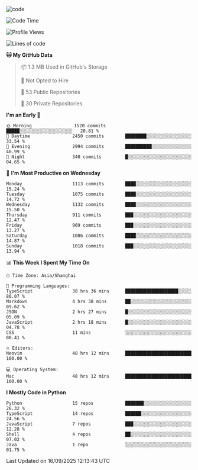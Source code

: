 
<!--
**liuyaanng/liuyaanng** is a ✨ _special_ ✨ repository because its `README.md` (this file) appears on your GitHub profile.

Here are some ideas to get you started:

- 🔭 I’m currently working on ...
- 🌱 I’m currently learning ...
- 👯 I’m looking to collaborate on ...
- 🤔 I’m looking for help with ...
- 💬 Ask me about ...
- 📫 How to reach me: ...
- 😄 Pronouns: ...
- ⚡ Fun fact: ...
-->


![code](https://cdn.jsdelivr.net/gh/liuyaanng/liuyaanng@1.0/code.gif) 

<!--START_SECTION:waka-->
![Code Time](http://img.shields.io/badge/Code%20Time-1%2C949%20hrs%2048%20mins-blue)

![Profile Views](http://img.shields.io/badge/Profile%20Views-0-blue)

![Lines of code](https://img.shields.io/badge/From%20Hello%20World%20I%27ve%20Written-27.7%20million%20lines%20of%20code-blue)

**🐱 My GitHub Data** 

> 📦 1.3 MB Used in GitHub's Storage 
 > 
> 🚫 Not Opted to Hire
 > 
> 📜 53 Public Repositories 
 > 
> 🔑 30 Private Repositories 
 > 
**I'm an Early 🐤** 

```text
🌞 Morning                1520 commits        █████░░░░░░░░░░░░░░░░░░░░   20.81 % 
🌆 Daytime                2450 commits        ████████░░░░░░░░░░░░░░░░░   33.54 % 
🌃 Evening                2994 commits        ██████████░░░░░░░░░░░░░░░   40.99 % 
🌙 Night                  340 commits         █░░░░░░░░░░░░░░░░░░░░░░░░   04.65 % 
```
📅 **I'm Most Productive on Wednesday** 

```text
Monday                   1113 commits        ████░░░░░░░░░░░░░░░░░░░░░   15.24 % 
Tuesday                  1075 commits        ████░░░░░░░░░░░░░░░░░░░░░   14.72 % 
Wednesday                1132 commits        ████░░░░░░░░░░░░░░░░░░░░░   15.50 % 
Thursday                 911 commits         ███░░░░░░░░░░░░░░░░░░░░░░   12.47 % 
Friday                   969 commits         ███░░░░░░░░░░░░░░░░░░░░░░   13.27 % 
Saturday                 1086 commits        ████░░░░░░░░░░░░░░░░░░░░░   14.87 % 
Sunday                   1018 commits        ███░░░░░░░░░░░░░░░░░░░░░░   13.94 % 
```


📊 **This Week I Spent My Time On** 

```text
🕑︎ Time Zone: Asia/Shanghai

💬 Programming Languages: 
TypeScript               38 hrs 36 mins      ████████████████████░░░░░   80.07 % 
Markdown                 4 hrs 38 mins       ██░░░░░░░░░░░░░░░░░░░░░░░   09.62 % 
JSON                     2 hrs 27 mins       █░░░░░░░░░░░░░░░░░░░░░░░░   05.09 % 
JavaScript               2 hrs 18 mins       █░░░░░░░░░░░░░░░░░░░░░░░░   04.78 % 
CSS                      11 mins             ░░░░░░░░░░░░░░░░░░░░░░░░░   00.41 % 

🔥 Editors: 
Neovim                   48 hrs 12 mins      █████████████████████████   100.00 % 

💻 Operating System: 
Mac                      48 hrs 12 mins      █████████████████████████   100.00 % 
```

**I Mostly Code in Python** 

```text
Python                   15 repos            ███████░░░░░░░░░░░░░░░░░░   26.32 % 
TypeScript               14 repos            ██████░░░░░░░░░░░░░░░░░░░   24.56 % 
JavaScript               7 repos             ███░░░░░░░░░░░░░░░░░░░░░░   12.28 % 
Shell                    4 repos             ██░░░░░░░░░░░░░░░░░░░░░░░   07.02 % 
Java                     1 repo              ░░░░░░░░░░░░░░░░░░░░░░░░░   01.75 % 
```




 Last Updated on 16/09/2025 12:13:43 UTC
<!--END_SECTION:waka-->
